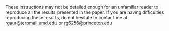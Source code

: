 These instructions may not be detailed enough for an unfamiliar reader to reproduce all the results presented in the paper.
If you are having difficulties reproducing these results, do not hesitate to contact me at rgaur@terpmail.umd.edu or rg6256@princeton.edu








